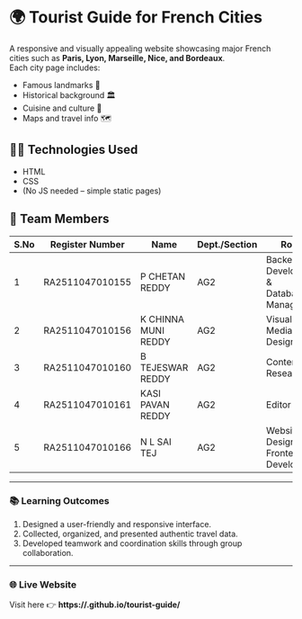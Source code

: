 # 🌍 Tourist Guide for French Cities

A responsive and visually appealing website showcasing major French cities such as **Paris, Lyon, Marseille, Nice, and Bordeaux**.  
Each city page includes:
- Famous landmarks 🗼  
- Historical background 🏛️  
- Cuisine and culture 🍷  
- Maps and travel info 🗺️  

## 👩‍💻 Technologies Used
- HTML  
- CSS  
- (No JS needed – simple static pages)

## 👥 Team Members
| S.No | Register Number | Name | Dept./Section | Role |
|------|------------------|------|----------------|------|
| 1 | RA2511047010155 | P CHETAN REDDY | AG2 | Backend Developer & Database Manager |
| 2 | RA2511047010156 | K CHINNA MUNI REDDY | AG2 | Visual & Media Designer |
| 3 | RA2511047010160 | B TEJESWAR REDDY | AG2 | Content Researcher |
| 4 | RA2511047010161 | KASI PAVAN REDDY | AG2 | Editor |
| 5 | RA2511047010166 | N L SAI TEJ | AG2 | Website Designer & Frontend Developer |

---

### 📚 Learning Outcomes
1. Designed a user-friendly and responsive interface.  
2. Collected, organized, and presented authentic travel data.  
3. Developed teamwork and coordination skills through group collaboration.

---

### 🌐 Live Website
Visit here 👉 **https://<your-username>.github.io/tourist-guide/**
